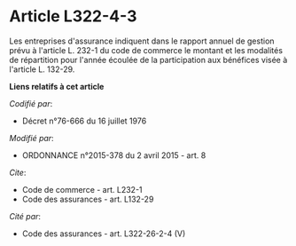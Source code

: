 # Article L322-4-3

Les entreprises d'assurance indiquent dans le rapport annuel de gestion prévu à l'article L. 232-1 du code de commerce le
montant et les modalités de répartition pour l'année écoulée de la participation aux bénéfices visée à l'article L. 132-29.

**Liens relatifs à cet article**

_Codifié par_:

  - Décret n°76-666 du 16 juillet 1976

_Modifié par_:

  - ORDONNANCE n°2015-378 du 2 avril 2015 - art. 8

_Cite_:

  - Code de commerce - art. L232-1
  - Code des assurances - art. L132-29

_Cité par_:

  - Code des assurances - art. L322-26-2-4 (V)
